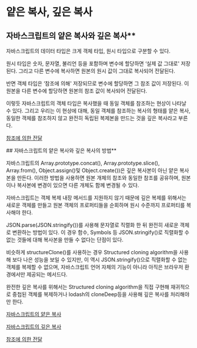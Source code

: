 # 얕은 복사, 깊은 복사

## 자바스크립트의 얕은 복사와 깊은 복사\*\*

자바스크립트의 데이터 타입은 크게 객체 타입, 원시 타입으로 구분할 수 있다.

원시 타입은 숫자, 문자열, 불리언 등을 포함하며 변수에 할당하면 ‘실제 값 그대로' 저장된다. 그리고 다른 변수에 복사하면 원본의 원시 값이 그대로 복사되어 전달된다.

반면 객체 타입은 ‘참조에 의해' 저장되므로 변수에 할당하면 그 참조 값이 저장된다. 이 원본을 다른 변수에 할당하면 원본의 참조 값이 복사되어 전달된다.

이렇듯 자바스크립트의 객체 타입은 복사했을 때 동일 객체를 참조하는 현상이 나타날 수 있다. 그리고 우리는 이 현상에 대해, 동일 객체를 참조하는 복사의 형태를 얕은 복사, 동일한 객체를 참조하지 않고 완전히 독립된 복제본을 만드는 것을 깊은 복사라고 부른다.

[참조에 의한 전달](https://ko.javascript.info/object-copy)

## 자바스크립트의 얕은 복사와 깊은 복사의 방법\*\*

자바스크립트의 Array.prototype.concat(), Array.prototype.slice(), Array.from(), Object.assign()및 Object.create())은 깊은 복사본이 아닌 얕은 복사본을 만든다. 이러한 방법을 사용하면 원본 개체의 참조와 동일한 참조를 공유하며, 원본이나 복사본에 변경이 있으면 다른 개체도 함께 변경될 수 있다.

자바스크립트는 객체 복제 내장 메서드를 지원하지 않기 때문에 깊은 복제를 위해서는 새로운 객체를 만들고 원본 객체의 프로퍼티들을 순회하며 원시 수준까지 프로퍼티를 복사해야 한다.

JSON.parse(JSON.stringify())를 사용해 문자열로 직렬화 한 뒤 완전히 새로운 객체로 변환하는 방법이 있다. 이 경우 함수, Symbols 등 JSON.stringify()로 직렬화할 수 없는 것들에 대해 복사본을 만들 수 없다는 단점이 있다.

비슷하게 structureClone()를 사용하는 경우 Structured cloning algorithm을 사용해 보다 나은 성능을 보일 수 있지만, 이 역시 JSON.stringify()으로 직렬화할 수 없는 객체를 복제할 수 없으며, 자바스크립트 언어 자체의 기능이 아니라 아직은 브라우저 환경에서만 제공되는 메서드다.

완전한 깊은 복사를 위해서는 Structured cloning algorithm을 직접 구현해 재귀적으로 중첩된 객체를 복제하거나 lodash의 cloneDeep등을 사용해 깊은 복사를 처리해야만 한다.

[자바스크립트의 얕은 복사](https://developer.mozilla.org/en-US/docs/Glossary/Shallow_copy)

[자바스크립트의 깊은 복사](https://developer.mozilla.org/en-US/docs/Glossary/Deep_copy)

[참조에 의한 전달](https://ko.javascript.info/object-copy)
